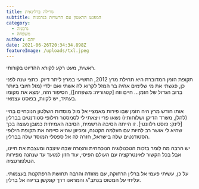 ```yaml
---
title: גורילה ברלינאית
subtitle: המפגש הראשון עם הרשויות בגרמניה
category:
  - גרמניה
  - משפחה
author: יותם
date: 2021-06-26T20:34:34.898Z
featureImage: /uploads/txl.jpeg
---
```

ראשית, מעט רקע לקורא ההדיוט בקורותי.

תקופת הזמן המדוברת היא תחילת מרץ 2012, התשיעי במרץ ליתר דיוק. כחצי שנה לפני כן, פגשתי את מי שלימים אהיה בר המזל לקרוא לה אשתי ואם ילדי (מזל חיובי ביותר ברוב הגדול של הזמן... חיים וזה \[קטגוריה: משפחה]), הסיפור הזה, ימצא את מקומו בעתיד, יש לקוות, בפוסט עצמאי.\
\
אותו חודש מרץ היה הזמן שבו פירות מאמציי אל מול מוסדות השלטון הנוכחיים בחיי (להלן, משרד הדיקן ושלוחותיו) נשאו פרי ויצאתי לי לסמסטר חילופי סטודנטים בברלין \[לינק: פוסט רלוונטי]. זו הייתה הסיבה הרשמית, הסיבה האמיתית כמובן נעוצה בכך שהיא לי אושר רב להיות עם העלמה הקטנה, ומכיוון שהיא סיימה את תקופת חילופי הסטודנטים שלה בישראל, חזרה לה אל ספסלי המוסד שלה בברלין.

יש הרבה מה לומר בזכות הטכנולוגיה הנוכחחית והצורה שבה עיצבה ומעצבת את חיינו, אבל בכל הקשור לאינטרקציה עם העולם הפיסי, עוד חזון למועד עד שנהנה מפירות הטלפורטציה.\
\
על כן, עשיתי פעמי אל ברלין הרחוקה, עם מזוודה והרבה תחושת הרפתקנות בעצמותי. עליתי על המטוס בנתב"ג והמראנו דרך קונקשן בריגה אל ברלין.
